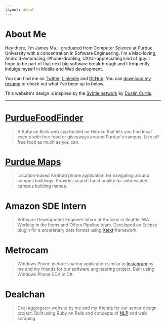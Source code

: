 ```yaml
---
layout: about
---
```


About Me
========

Hey there, I'm James Ma. I graduated from Computer Science at Purdue University with a concentration in Software Engineering. I'm a Mac-loving, Android-embracing, iPhone-drooling, UX/UI-appreciating kind of guy. I hope to be part of that next big software breakthrough and I frequently indulge myself in Mobile and Web development.

You can find me on [Twitter][], [Linkedin][] and [GitHub][]. You can [download my resume][] or check out what I've been up to below.

This website's design is inspired by the [Svbtle network](http://svbtle.com/) by [Dustin Curtis](http://dcurt.is/).

---

[PurdueFoodFinder][]
====================
> A Ruby on Rails web app hosted on Heroku that lets you find local events with free food or giveaways around Purdue's campus. Live off free food as much as you can.

[Purdue Maps][]
===============
> Location-based Android phone application for navigating around campus buildings. Provides search functionality for abbreviated campus building names.

Amazon SDE Intern
=================
> Software Development Engineer Intern at Amazon in Seattle, WA. Working in the Items and Offers Pipeline team. Developed an Eclipse plugin for a proprietary data format using [Xtext][] framework.

Metrocam
========
> Windows Phone picture sharing application similar to [Instagram][] by me and my friends for our software engineering project. Built using Windows Phone SDK in C#.

Dealchan
========
> Deal aggregator website by me and my friends for our senior design project. Built using Ruby on Rails and concepts of [NLP][] and web scraping.



[Twitter]:                        http://twitter.com/jamesmajunyan "Follow"
[Linkedin]:                       http://www.linkedin.com/in/junyanma "Connect"
[GitHub]:                         http://github.com/jamesma "Collaborate"
[Instagram]:                      http://instagr.am/ "Instagram"
[Xtext]:                          http://www.eclipse.org/Xtext/ "Xtext"
[NLP]:                            http://en.wikipedia.org/wiki/Natural_language_processing "Natural Language Processing"

[Svbtle network]:                 http://svbtle.com/ "Svbtle network"
[Dustin Curtis]:                  http://dcurt.is/ "Dustin Curtis"

[download my resume]:	            http://jamesma.info/resume/jamesma_resume.pdf "Resume"

[Purdue Maps]:                    http://play.google.com/store/apps/details?id=com.jamesma.purdue.maps "Google Play Purdue Maps"
[PurdueFoodFinder]:               http://purduefoodfinder.herokuapp.com/ "PurdueFoodFinder"